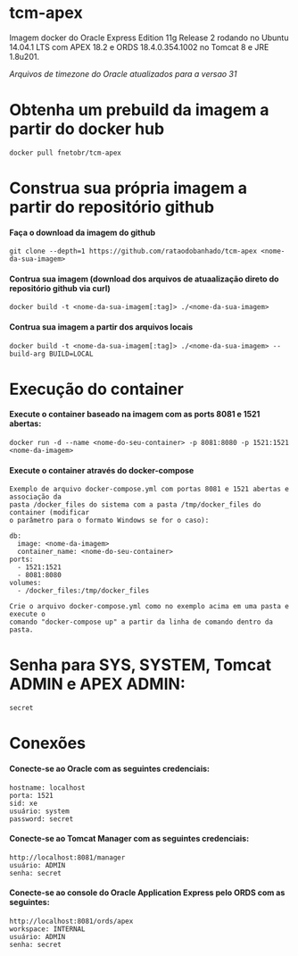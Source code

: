 tcm-apex
========

Imagem docker do Oracle Express Edition 11g Release 2 rodando no Ubuntu 14.04.1 LTS com APEX 18.2 e ORDS 18.4.0.354.1002 no Tomcat 8 e JRE 1.8u201. 

_Arquivos de timezone do Oracle atualizados para a versao 31_

# Obtenha um prebuild da imagem a partir do docker hub

    docker pull fnetobr/tcm-apex

# Construa sua própria imagem a partir do repositório github

#### Faça o download da imagem do github

    git clone --depth=1 https://github.com/rataodobanhado/tcm-apex <nome-da-sua-imagem>

#### Contrua sua imagem (download dos arquivos de atuaalização direto do repositório github via curl)

    docker build -t <nome-da-sua-imagem[:tag]> ./<nome-da-sua-imagem>

#### Contrua sua imagem a partir dos arquivos locais 

    docker build -t <nome-da-sua-imagem[:tag]> ./<nome-da-sua-imagem> --build-arg BUILD=LOCAL

# Execução do container

#### Execute o container baseado na imagem com as ports 8081 e 1521 abertas:

    docker run -d --name <nome-do-seu-container> -p 8081:8080 -p 1521:1521 <nome-da-imagem> 

#### Execute o container através do docker-compose
	Exemplo de arquivo docker-compose.yml com portas 8081 e 1521 abertas e associação da
	pasta /docker_files do sistema com a pasta /tmp/docker_files do container (modificar
	o parâmetro para o formato Windows se for o caso):
	
	db:
      image: <nome-da-imagem> 
      container_name: <nome-do-seu-container>
    ports:
      - 1521:1521
      - 8081:8080
    volumes:
      - /docker_files:/tmp/docker_files

    Crie o arquivo docker-compose.yml como no exemplo acima em uma pasta e execute o 
    comando "docker-compose up" a partir da linha de comando dentro da pasta.

# Senha para SYS, SYSTEM, Tomcat ADMIN e APEX ADMIN:

    secret

# Conexões

#### Conecte-se ao Oracle com as seguintes credenciais:

    hostname: localhost
    porta: 1521
    sid: xe
    usuário: system
    password: secret


#### Conecte-se ao Tomcat Manager com as seguintes credenciais:

    http://localhost:8081/manager
    usuário: ADMIN
    senha: secret

#### Conecte-se ao console do Oracle Application Express pelo ORDS com as seguintes:

    http://localhost:8081/ords/apex
    workspace: INTERNAL
    usuário: ADMIN
    senha: secret
